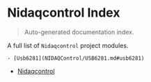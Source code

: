 # Nidaqcontrol Index

> Auto-generated documentation index.

A full list of `Nidaqcontrol` project modules.

    - [Usb6281](NIDAQControl/USB6281.md#usb6281)
- [Nidaqcontrol](NIDAQControl/index.md#nidaqcontrol)
